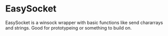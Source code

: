 # EasySocket
EasySocket is a winsock wrapper with basic functions like send chararrays and strings. Good for prototypeing or something to build on.
